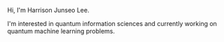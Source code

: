 Hi, I'm Harrison Junseo Lee.

I'm interested in quantum information sciences and currently working on quantum machine learning problems.
